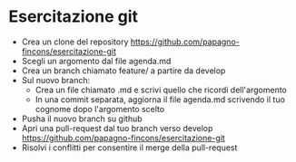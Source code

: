 # Esercitazione git
* Crea un clone del repository https://github.com/papagno-fincons/esercitazione-git
* Scegli un argomento dal file agenda.md
* Crea un branch chiamato feature/<argomento> a partire da develop
* Sul nuovo branch:
    * Crea un file chiamato <argomento>.md e scrivi quello che ricordi dell'argomento
    * In una commit separata, aggiorna il file agenda.md scrivendo il tuo cognome dopo l'argomento scelto
* Pusha il nuovo branch su github
* Apri una pull-request dal tuo branch verso develop https://github.com/papagno-fincons/esercitazione-git
* Risolvi i conflitti per consentire il merge della pull-request
